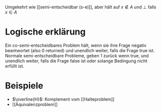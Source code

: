 Umgekehrt wie [[semi-entscheidbar (s-e)]], aber hält auf $x \not \in A$ und $\perp$ falls $x \in A$ 

# Logische erklärung
Ein co-semi-entscheidbares Problem hält, wenn sie ihre Frage negativ beantwortet (also 0 returned) und unendlich weiter, falls die Frage true ist.
	Normale semi-entscheidbare Probleme, geben 1 zurück wenn true, und unendlich weiter, falls die Frage false ist oder solange Bedingung nicht erfüllt ist.


# Beispiele
- $\overline{H}$: Komplement vom [[Halteproblem]]
- [[Äquivalenzproblem]]
